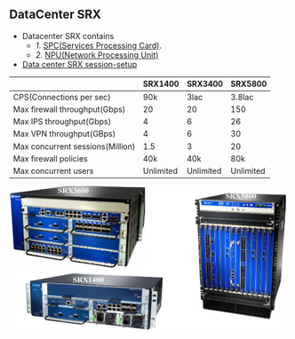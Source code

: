 ## DataCenter SRX
- Datacenter SRX contains 
  - *1.* [SPC(Services Processing Card)](SPC).
  - *2.* [NPU(Network Processing Unit)](NPU)
- [Data center SRX session-setup](DatacenterSessionSetup)

||SRX1400|SRX3400|SRX5800|
|---|---|---|---|
|CPS(Connections per sec)|90k|3lac|3.8lac|
|Max firewall throughput(Gbps)|20|20|150|
|Max IPS throughput(Gbps)|4|6|26|
|Max VPN throughput(GBps)|4|6|30|
|Max concurrent sessions(Million)|1.5|3|20|
|Max firewall policies|40k|40k|80k|
|Max concurrent users|Unlimited|Unlimited|Unlimited|

<img src=./srx-datacenter.png width=500 />
